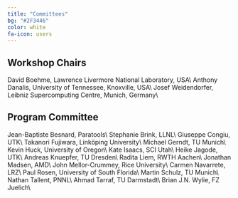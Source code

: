 ```yaml
---
title: "Committees"
bg: "#2F3446"
color: white
fa-icon: users
---
```


## Workshop Chairs

David Boehme, Lawrence Livermore National Laboratory, USA\\
Anthony Danalis, University of Tennessee, Knoxville, USA\\
Josef Weidendorfer, Leibniz Supercomputing Centre, Munich, Germany\\

## Program Committee

Jean-Baptiste Besnard, Paratools\\
Stephanie Brink, LLNL\\
Giuseppe Congiu, UTK\\
Takanori Fujiwara, Linköping University\\
Michael Gerndt, TU Munich\\
Kevin Huck, University of Oregon\\
Kate Isaacs, SCI Utah\\
Heike Jagode, UTK\\
Andreas Knuepfer, TU Dresden\\
Radita Liem, RWTH Aachen\\
Jonathan Madsen, AMD\\
John Mellor-Crummey, Rice University\\
Carmen Navarrete, LRZ\\
Paul Rosen, University of South Florida\\
Martin Schulz, TU Munich\\
Nathan Tallent, PNNL\\
Ahmad Tarraf, TU Darmstadt\\
Brian J.N. Wylie, FZ Juelich\\
